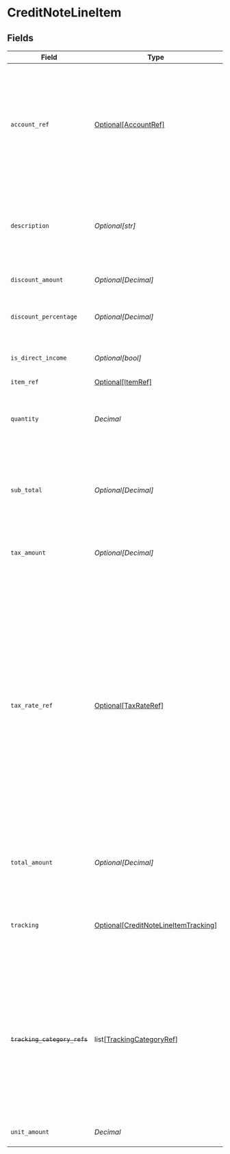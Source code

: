 # CreditNoteLineItem


## Fields

| Field                                                                                                                                                                                                                                                                                               | Type                                                                                                                                                                                                                                                                                                | Required                                                                                                                                                                                                                                                                                            | Description                                                                                                                                                                                                                                                                                         |
| --------------------------------------------------------------------------------------------------------------------------------------------------------------------------------------------------------------------------------------------------------------------------------------------------- | --------------------------------------------------------------------------------------------------------------------------------------------------------------------------------------------------------------------------------------------------------------------------------------------------- | --------------------------------------------------------------------------------------------------------------------------------------------------------------------------------------------------------------------------------------------------------------------------------------------------- | --------------------------------------------------------------------------------------------------------------------------------------------------------------------------------------------------------------------------------------------------------------------------------------------------- |
| `account_ref`                                                                                                                                                                                                                                                                                       | [Optional[AccountRef]](../../models/shared/accountref.md)                                                                                                                                                                                                                                           | :heavy_minus_sign:                                                                                                                                                                                                                                                                                  | Data types that reference an account, for example bill and invoice line items, use an accountRef that includes the ID and name of the linked account.                                                                                                                                               |
| `description`                                                                                                                                                                                                                                                                                       | *Optional[str]*                                                                                                                                                                                                                                                                                     | :heavy_minus_sign:                                                                                                                                                                                                                                                                                  | Friendly name of each line item. For example, the goods or service for which credit has been issued.                                                                                                                                                                                                |
| `discount_amount`                                                                                                                                                                                                                                                                                   | *Optional[Decimal]*                                                                                                                                                                                                                                                                                 | :heavy_minus_sign:                                                                                                                                                                                                                                                                                  | Value of any discounts applied.                                                                                                                                                                                                                                                                     |
| `discount_percentage`                                                                                                                                                                                                                                                                               | *Optional[Decimal]*                                                                                                                                                                                                                                                                                 | :heavy_minus_sign:                                                                                                                                                                                                                                                                                  | Percentage rate of any discount applied to the line item.                                                                                                                                                                                                                                           |
| `is_direct_income`                                                                                                                                                                                                                                                                                  | *Optional[bool]*                                                                                                                                                                                                                                                                                    | :heavy_minus_sign:                                                                                                                                                                                                                                                                                  | The credit note is a direct income if `True`.                                                                                                                                                                                                                                                       |
| `item_ref`                                                                                                                                                                                                                                                                                          | [Optional[ItemRef]](../../models/shared/itemref.md)                                                                                                                                                                                                                                                 | :heavy_minus_sign:                                                                                                                                                                                                                                                                                  | N/A                                                                                                                                                                                                                                                                                                 |
| `quantity`                                                                                                                                                                                                                                                                                          | *Decimal*                                                                                                                                                                                                                                                                                           | :heavy_check_mark:                                                                                                                                                                                                                                                                                  | Number of units of the goods or service for which credit has been issued.                                                                                                                                                                                                                           |
| `sub_total`                                                                                                                                                                                                                                                                                         | *Optional[Decimal]*                                                                                                                                                                                                                                                                                 | :heavy_minus_sign:                                                                                                                                                                                                                                                                                  | Amount of credit associated with the line item, including discounts but excluding tax.                                                                                                                                                                                                              |
| `tax_amount`                                                                                                                                                                                                                                                                                        | *Optional[Decimal]*                                                                                                                                                                                                                                                                                 | :heavy_minus_sign:                                                                                                                                                                                                                                                                                  | Amount of tax associated with the line item.                                                                                                                                                                                                                                                        |
| `tax_rate_ref`                                                                                                                                                                                                                                                                                      | [Optional[TaxRateRef]](../../models/shared/taxrateref.md)                                                                                                                                                                                                                                           | :heavy_minus_sign:                                                                                                                                                                                                                                                                                  | Data types that reference a tax rate, for example invoice and bill line items, use a taxRateRef that includes the ID and name of the linked tax rate.<br/><br/>Found on:<br/><br/>- Bill line items<br/>- Bill Credit Note line items<br/>- Credit Note line items<br/>- Direct incomes line items<br/>- Invoice line items<br/>- Items |
| `total_amount`                                                                                                                                                                                                                                                                                      | *Optional[Decimal]*                                                                                                                                                                                                                                                                                 | :heavy_minus_sign:                                                                                                                                                                                                                                                                                  | Total amount of the line item, including discounts and tax.                                                                                                                                                                                                                                         |
| `tracking`                                                                                                                                                                                                                                                                                          | [Optional[CreditNoteLineItemTracking]](../../models/shared/creditnotelineitemtracking.md)                                                                                                                                                                                                           | :heavy_minus_sign:                                                                                                                                                                                                                                                                                  | Categories, and a project and customer, against which the item is tracked.                                                                                                                                                                                                                          |
| ~~`tracking_category_refs`~~                                                                                                                                                                                                                                                                        | list[[TrackingCategoryRef](../../models/shared/trackingcategoryref.md)]                                                                                                                                                                                                                             | :heavy_minus_sign:                                                                                                                                                                                                                                                                                  | : warning: ** DEPRECATED **: This will be removed in a future release, please migrate away from it as soon as possible.<br/><br/>Reference to the tracking categories to which the line item is linked.                                                                                             |
| `unit_amount`                                                                                                                                                                                                                                                                                       | *Decimal*                                                                                                                                                                                                                                                                                           | :heavy_check_mark:                                                                                                                                                                                                                                                                                  | Unit price of the goods or service.                                                                                                                                                                                                                                                                 |